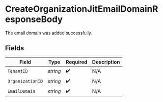# CreateOrganizationJitEmailDomainResponseBody

The email domain was added successfully.


## Fields

| Field              | Type               | Required           | Description        |
| ------------------ | ------------------ | ------------------ | ------------------ |
| `TenantID`         | *string*           | :heavy_check_mark: | N/A                |
| `OrganizationID`   | *string*           | :heavy_check_mark: | N/A                |
| `EmailDomain`      | *string*           | :heavy_check_mark: | N/A                |